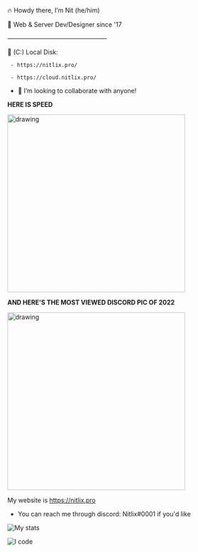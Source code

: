 
🔥 Howdy there, I’m Nit (he/him)

🎉 Web & Server Dev/Designer since '17

————————————————

📁 (C:) Local Disk:

     - https://nitlix.pro/
     
     - https://cloud.nitlix.pro/
     
- 💞️ I’m looking to collaborate with anyone!

**HERE IS SPEED**

<img src="https://cdn.discordapp.com/banners/567641525706686474/a_c2345de8cbc20af0dff2bc17d1e591de.gif?size=1024" alt="drawing" height="400"/>

**AND HERE'S THE MOST VIEWED DISCORD PIC OF 2022**

<img src="[https://cdn.discordapp.com/banners/567641525706686474/a_c2345de8cbc20af0dff2bc17d1e591de.gif?size=1024](https://i.cbc.ca/1.3600308.1464220798!/fileImage/httpImage/image.jpg_gen/derivatives/original_620/canuck-the-crow-with-a-knife.jpg)" alt="drawing" height="400"/>


My website is https://nitlix.pro
- You can reach me through discord: Nitlix#0001 if you'd like


![My stats](https://github-readme-stats.vercel.app/api?username=nitlix&show_icons=true&theme=vision-friendly-dark)

![I code](https://github-readme-stats.vercel.app/api/top-langs/?username=nitlix&langs_count=10&theme=tokyonight&layout=compact)
